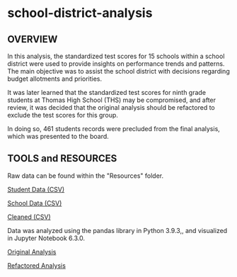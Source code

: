 # school-district-analysis

## OVERVIEW

In this analysis, the standardized test scores for 15 schools within a school district were used to provide insights on performance trends and patterns. The main objective was to assist the school district with decisions regarding budget allotments and priorities.

It was later learned that the standardized test scores for ninth grade students at Thomas High School (THS) may be compromised, and after review, it was decided that the original analysis should be refactored to exclude the test scores for this group. 

In doing so, 461 students records were precluded from the final analysis, which was presented to the board.

## TOOLS and RESOURCES

Raw data can be found within the "Resources" folder.

[Student Data (CSV)](https://github.com/farwaali08/school-district-analysis/blob/87c86d29c1de87fb2eb3d07676465312682ac573/Resources/students_complete.csv)

[School Data (CSV)](https://github.com/farwaali08/school-district-analysis/blob/87c86d29c1de87fb2eb3d07676465312682ac573/Resources/schools_complete.csv)

[Cleaned (CSV)](https://github.com/farwaali08/school-district-analysis/blob/87c86d29c1de87fb2eb3d07676465312682ac573/Resources/clean_students_complete.csv)

Data was analyzed using the pandas library in Python 3.9.3,, and visualized in Jupyter Notebook 6.3.0.

[Original Analysis](https://github.com/farwaali08/school-district-analysis/blob/87c86d29c1de87fb2eb3d07676465312682ac573/PyCitySchools.ipynb)

[Refactored Analysis](https://github.com/farwaali08/school-district-analysis/blob/87c86d29c1de87fb2eb3d07676465312682ac573/PyCitySchools_Challenge_starter_code.ipynb)
